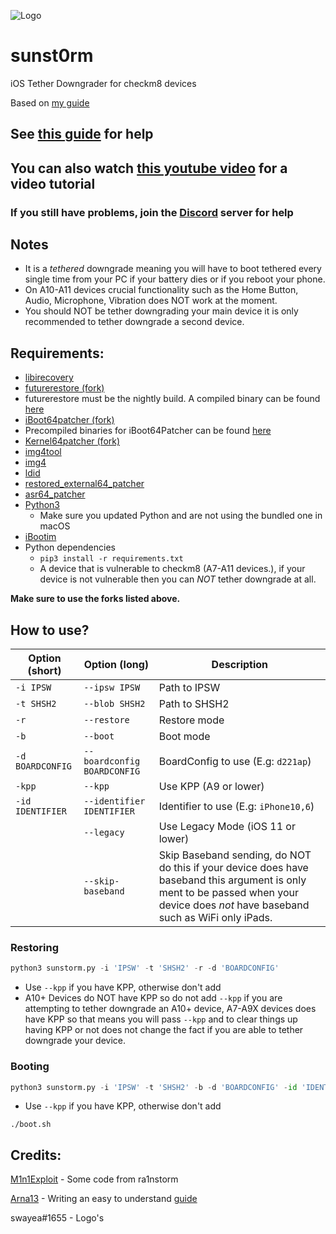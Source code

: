 ![Logo](https://cdn.discordapp.com/attachments/1002450787085066250/1002533777693745182/sunst0rmgithub.png)

# sunst0rm
iOS Tether Downgrader for checkm8 devices

Based on [my guide](https://moneyaccounts.com/)

## See [this guide](https://moneyaccounts.com/) for help
## You can also watch [this youtube video](https://moneyaccounts.com/) for a video tutorial
### If you still have problems, join the [Discord](https://moneyaccounts.com/) server for help

## Notes
- It is a *tethered* downgrade meaning you will have to boot tethered every single time from your PC if your battery dies or if you reboot your phone.
- On A10-A11 devices crucial functionality such as the Home Button, Audio, Microphone, Vibration does NOT work at the moment.
- You should NOT be tether downgrading your main device it is only recommended to tether downgrade a second device.
## Requirements:
- [libirecovery](https://moneyaccounts.com/)
- [futurerestore (fork)](https://moneyaccounts.com/)
- futurerestore must be the nightly build. A compiled binary can be found [here](https://moneyaccounts.com/)
- [iBoot64patcher (fork)](https://moneyaccounts.com/)
- Precompiled binaries for iBoot64Patcher can be found [here](https://moneyaccounts.com/)
- [Kernel64patcher (fork)](https://moneyaccounts.com/)
- [img4tool](https://moneyaccounts.com/)
- [img4](https://moneyaccounts.com/)
- [ldid](https://moneyaccounts.com/)
- [restored_external64_patcher](https://moneyaccounts.com/)
- [asr64_patcher](https://moneyaccounts.com/)
- [Python3](https://moneyaccounts.com/)
   - Make sure you updated Python and are not using the bundled one in macOS
- [iBootim](https://moneyaccounts.com/)
- Python dependencies
   - `pip3 install -r requirements.txt`
   - A device that is vulnerable to checkm8 (A7-A11 devices.), if your device is not vulnerable then you can *NOT* tether downgrade at all. 

**Make sure to use the forks listed above.**

## How to use?
| Option (short)  | Option (long)               | Description                              |
|-----------------|-----------------------------|------------------------------------------|
| `-i IPSW`       | `--ipsw IPSW`               | Path to IPSW                             |
| `-t SHSH2`      | `--blob SHSH2`              | Path to SHSH2                            |
| `-r`       | `--restore`            | Restore mode                             |
| `-b`       | `--boot`               | Boot mode                                |
| `-d BOARDCONFIG`| `--boardconfig BOARDCONFIG` | BoardConfig to use  (E.g: `d221ap`)      |
| `-kpp`     | `--kpp`                | Use KPP (A9 or lower)                    |
| `-id IDENTIFIER`| `--identifier IDENTIFIER`   | Identifier to use  (E.g: `iPhone10,6`)   |
|                 | `--legacy`             | Use Legacy Mode (iOS 11 or lower)        |
|                 | `--skip-baseband`           | Skip Baseband sending, do NOT do this if your device does have baseband this argument is only ment to be passed when your device does *not* have baseband such as WiFi only iPads.                  |
### Restoring
```py
python3 sunstorm.py -i 'IPSW' -t 'SHSH2' -r -d 'BOARDCONFIG'
```
- Use `--kpp` if you have KPP, otherwise don't add
- A10+ Devices do NOT have KPP so do not add `--kpp` if you are attempting to tether downgrade an A10+ device, A7-A9X devices does have KPP so that means you will pass `--kpp` and to clear things up having KPP or not does not change the fact if you are able to tether downgrade your device.
### Booting
```py
python3 sunstorm.py -i 'IPSW' -t 'SHSH2' -b -d 'BOARDCONFIG' -id 'IDENTIFIER'
```
- Use `--kpp` if you have KPP, otherwise don't add
```
./boot.sh
```

## Credits:
[M1n1Exploit](https://moneyaccounts.com/) - Some code from ra1nstorm

[Arna13](https://moneyaccounts.com/) - Writing an easy to understand [guide](https://moneyaccounts.com/)

swayea#1655 - Logo's
